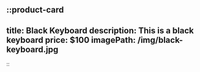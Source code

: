 ::product-card
---
title: Black Keyboard
description: This is a black keyboard
price: $100
imagePath: /img/black-keyboard.jpg
---

::
